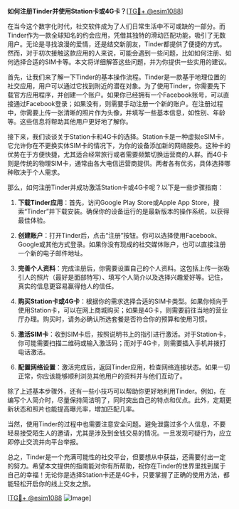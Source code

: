 **如何注册Tinder并使用Station卡或4G卡？**[[TG💪+ @esim1088](https://t.me/s/esim1088)]

在当今这个数字化时代，社交软件成为了人们日常生活中不可或缺的一部分。而Tinder作为一款全球知名的约会应用，凭借其独特的滑动匹配功能，吸引了无数用户。无论是寻找浪漫的爱情，还是结交新朋友，Tinder都提供了便捷的方式。然而，对于初次接触这款应用的人来说，可能会遇到一些问题，比如如何注册、如何选择合适的SIM卡等。本文将详细解答这些问题，并为你提供一些实用的建议。

首先，让我们来了解一下Tinder的基本操作流程。Tinder是一款基于地理位置的社交应用，用户可以通过它找到附近的潜在对象。为了使用Tinder，你需要先下载官方应用程序，并创建一个账户。如果你已经拥有一个Facebook账号，可以直接通过Facebook登录；如果没有，则需要手动注册一个新的账户。在注册过程中，你需要上传一张清晰的照片作为头像，并填写一些基本信息，如性别、年龄等。这些信息将帮助其他用户更好地了解你。

接下来，我们谈谈关于Station卡和4G卡的选择。Station卡是一种虚拟eSIM卡，它允许你在不更换实体SIM卡的情况下，为你的设备添加新的网络服务。这种卡的优势在于方便快捷，尤其适合经常旅行或者需要频繁切换运营商的人群。而4G卡则是传统的物理SIM卡，通常由各大电信运营商提供。两者各有优劣，具体选择哪种取决于个人需求。

那么，如何注册Tinder并成功激活Station卡或4G卡呢？以下是一些步骤指南：

1. **下载Tinder应用**：首先，访问Google Play Store或Apple App Store，搜索“Tinder”并下载安装。确保你的设备运行的是最新版本的操作系统，以获得最佳体验。

2. **创建账户**：打开Tinder后，点击“注册”按钮。你可以选择使用Facebook、Google或其他方式登录。如果你没有现成的社交媒体账户，也可以直接注册一个新的电子邮件地址。

3. **完善个人资料**：完成注册后，你需要设置自己的个人资料。这包括上传一张吸引人的照片（最好是面部特写）、填写个人简介以及选择兴趣爱好等。记住，真实的信息更容易赢得他人的信任。

4. **购买Station卡或4G卡**：根据你的需求选择合适的SIM卡类型。如果你倾向于使用Station卡，可以在网上商城购买；如果是4G卡，则需要前往当地的营业厅办理。购买时，请务必确认所选套餐是否符合你的预算和使用习惯。

5. **激活SIM卡**：收到SIM卡后，按照说明书上的指引进行激活。对于Station卡，你可能需要扫描二维码或输入激活码；而对于4G卡，则需要插入手机并拨打电话激活。

6. **配置网络设置**：激活完成后，返回Tinder应用，检查网络连接状态。如果一切正常，你应该能够顺利浏览其他用户的资料并与他们互动了。

除了上述基本步骤外，还有一些小技巧可以帮助你更好地利用Tinder。例如，在编写个人简介时，尽量保持简洁明了，同时突出自己的特点和优点。此外，定期更新状态和照片也能提高曝光率，增加匹配几率。

当然，使用Tinder的过程中也需要注意安全问题。避免泄露过多个人信息，不要轻易接受陌生人的邀请，尤其是涉及到金钱交易的情况。一旦发现可疑行为，应立即停止交流并向平台举报。

总之，Tinder是一个充满可能性的社交平台，但要想从中获益，还需要付出一定的努力。希望本文提供的指南能对你有所帮助，祝你在Tinder的世界里找到属于自己的幸福！无论你是选择Station卡还是4G卡，只要掌握了正确的使用方法，都能轻松开启你的线上交友之旅。

[[TG💪+ @esim1088](https://t.me/s/esim1088) ![Image](https://i.postimg.cc/4NQfJmqS/Snipaste-2025-05-13-00-14-12.png)]